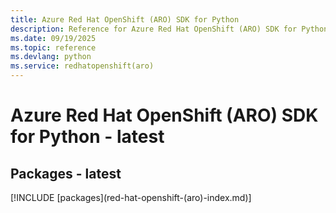 ```yaml
---
title: Azure Red Hat OpenShift (ARO) SDK for Python
description: Reference for Azure Red Hat OpenShift (ARO) SDK for Python
ms.date: 09/19/2025
ms.topic: reference
ms.devlang: python
ms.service: redhatopenshift(aro)
---
```

# Azure Red Hat OpenShift (ARO) SDK for Python - latest
## Packages - latest
[!INCLUDE [packages](red-hat-openshift-(aro\)-index.md)]